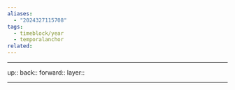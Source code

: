 ```yaml
---
aliases:
  - "2024327115708"
tags:
  - timeblock/year
  - temporalanchor
related:
---
```




***

up:: 
back:: 
forward:: 
layer:: 

***

